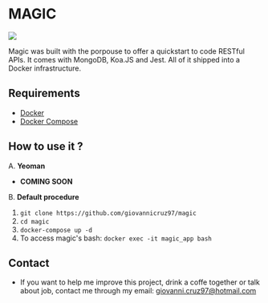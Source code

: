 # MAGIC

![](https://media.giphy.com/media/12NUbkX6p4xOO4/giphy.gif)

Magic was built with the porpouse to offer a quickstart to code RESTful APIs. It comes with MongoDB, Koa.JS and Jest. All of it shipped into a Docker infrastructure.

## Requirements

- [Docker](https://docs.docker.com/install/)
- [Docker Compose](https://docs.docker.com/compose/install/)

## How to use it ?

A. **Yeoman**

- **COMING SOON**

B. **Default procedure**

1. `git clone https://github.com/giovannicruz97/magic`
2. `cd magic`
3. `docker-compose up -d`
4. To access magic's bash: `docker exec -it magic_app bash`

## Contact

- If you want to help me improve this project, drink a coffe together or talk about job, contact me through my email: giovanni.cruz97@hotmail.com
